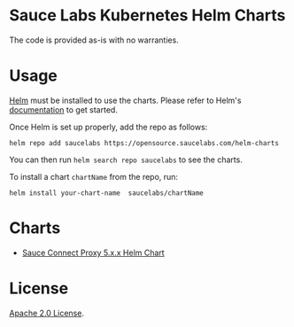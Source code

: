 # Sauce Labs Kubernetes Helm Charts

The code is provided as-is with no warranties.

# Usage

[Helm](https://helm.sh) must be installed to use the charts.
Please refer to Helm's [documentation](https://helm.sh/docs/) to get started.

Once Helm is set up properly, add the repo as follows:

```console
helm repo add saucelabs https://opensource.saucelabs.com/helm-charts
```

You can then run `helm search repo saucelabs` to see the charts.

To install a chart `chartName` from the repo, run:

```console
helm install your-chart-name  saucelabs/chartName
```

# Charts

- [Sauce Connect Proxy 5.x.x Helm Chart](./SAUCE-CONNECT.md)

# License

[Apache 2.0 License](https://github.com/saucelabs/helm-charts/blob/main/LICENSE).
